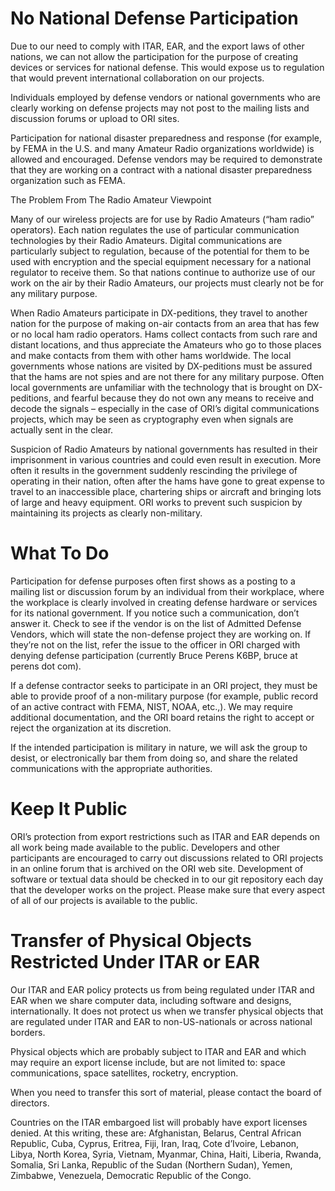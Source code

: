 # No National Defense Participation

Due to our need to comply with ITAR, EAR, and the export laws of other nations, we can not allow the participation for the purpose of creating devices or services for national defense. This would expose us to regulation that would prevent international collaboration on our projects.

Individuals employed by defense vendors or national governments who are clearly working on defense projects may not post to the mailing lists and discussion forums or upload to ORI sites.

Participation for national disaster preparedness and response (for example, by FEMA in the U.S. and many Amateur Radio organizations worldwide) is allowed and encouraged. Defense vendors may be required to demonstrate that they are working on a contract with a national disaster preparedness organization such as FEMA.

The Problem From The Radio Amateur Viewpoint

Many of our wireless projects are for use by Radio Amateurs (“ham radio” operators). Each nation regulates the use of particular communication technologies by their Radio Amateurs. Digital communications are particularly subject to regulation, because of the potential for them to be used with encryption and the special equipment necessary for a national regulator to receive them. So that nations continue to authorize use of our work on the air by their Radio Amateurs, our projects must clearly not be for any military purpose.

When Radio Amateurs participate in DX-peditions, they travel to another nation for the purpose of making on-air contacts from an area that has few or no local ham radio operators. Hams collect contacts from such rare and distant locations, and thus appreciate the Amateurs who go to those places and make contacts from them with other hams worldwide. The local governments whose nations are visited by DX-peditions must be assured that the hams are not spies and are not there for any military purpose. Often local governments are unfamiliar with the technology that is brought on DX-peditions, and fearful because they do not own any means to receive and decode the signals – especially in the case of ORI’s digital communications projects, which may be seen as cryptography even when signals are actually sent in the clear.

Suspicion of Radio Amateurs by national governments has resulted in their imprisonment in various countries and could even result in execution. More often it results in the government suddenly rescinding the privilege of operating in their nation, often after the hams have gone to great expense to travel to an inaccessible place, chartering ships or aircraft and bringing lots of large and heavy equipment.  ORI works to prevent such suspicion by maintaining its projects as clearly non-military.

# What To Do

Participation for defense purposes often first shows as a posting to a mailing list or discussion forum by an individual from their workplace, where the workplace is clearly involved in creating defense hardware or services for its national government. If you notice such a communication, don’t answer it. Check to see if the vendor is on the list of Admitted Defense Vendors, which will state the non-defense project they are working on. If they’re not on the list, refer the issue to the officer in ORI charged with denying defense participation (currently Bruce Perens K6BP, bruce at perens dot com).

If a defense contractor seeks to participate in an ORI project, they must be able to provide proof of a non-military purpose (for example, public record of an active contract with FEMA, NIST, NOAA, etc.,). We may require additional documentation, and the ORI board retains the right to accept or reject the organization at its discretion.

If the intended participation is military in nature, we will ask the group to desist, or electronically bar them from doing so, and share the related communications with the appropriate authorities.

# Keep It Public

ORI’s protection from export restrictions such as ITAR and EAR depends on all work being made available to the public. Developers and other participants are encouraged to carry out discussions related to ORI projects in an online forum that is archived on the ORI web site. Development of software or textual data should be checked in to our git repository each day that the developer works on the project. Please make sure that every aspect of all of our projects is available to the public.

# Transfer of Physical Objects Restricted Under ITAR or EAR

Our ITAR and EAR policy protects us from being regulated under ITAR and EAR when we share computer data, including software and designs, internationally. It does not protect us when we transfer physical objects that are regulated under ITAR and EAR to non-US-nationals or across national borders.

Physical objects which are probably subject to ITAR and EAR and which may require an export license include, but are not limited to: space communications, space satellites, rocketry, encryption.

When you need to transfer this sort of material, please contact the board of directors.

Countries on the ITAR embargoed list will probably have export licenses denied. At this writing, these are: Afghanistan, Belarus, Central African Republic, Cuba, Cyprus, Eritrea, Fiji, Iran, Iraq, Cote d’Ivoire, Lebanon, Libya, North Korea, Syria, Vietnam, Myanmar, China, Haiti, Liberia, Rwanda, Somalia, Sri Lanka, Republic of the Sudan (Northern Sudan), Yemen, Zimbabwe, Venezuela, Democratic Republic of the Congo.

